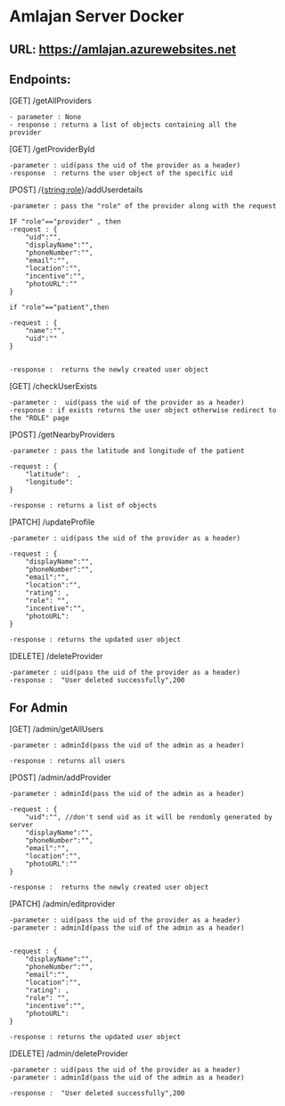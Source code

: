 # Amlajan Server Docker

## URL: https://amlajan.azurewebsites.net

## Endpoints:

[GET] /getAllProviders

    - parameter : None
    - response : returns a list of objects containing all the
    provider

[GET] /getProviderById

    -parameter : uid(pass the uid of the provider as a header)
    -response  : returns the user object of the specific uid

[POST] /{<string:role>}/addUserdetails

    -parameter : pass the "role" of the provider along with the request

    IF "role"=="provider" , then
    -request : {
        "uid":"",
        "displayName":"",
        "phoneNumber":"",
        "email":"",
        "location":"",
        "incentive":"",
        "photoURL":""
    }

    if "role"=="patient",then

    -request : {
        "name":"",
        "uid":""
    }


    -response :  returns the newly created user object

[GET] /checkUserExists

    -parameter :  uid(pass the uid of the provider as a header)
    -response : if exists returns the user object otherwise redirect to the "ROLE" page

[POST] /getNearbyProviders

    -parameter : pass the latitude and longitude of the patient

    -request : {
        "latitude":  ,
        "longitude":
    }

    -response : returns a list of objects

[PATCH] /updateProfile

    -parameter : uid(pass the uid of the provider as a header)

    -request : {
        "displayName":"",
        "phoneNumber":"",
        "email":"",
        "location":"",
        "rating": ,
        "role": "",
        "incentive":"",
        "photoURL":
    }

    -response : returns the updated user object

[DELETE] /deleteProvider

    -parameter : uid(pass the uid of the provider as a header)
    -response :  "User deleted successfully",200

## For Admin

[GET] /admin/getAllUsers

    -parameter : adminId(pass the uid of the admin as a header)

    -response : returns all users

[POST] /admin/addProvider

    -parameter : adminId(pass the uid of the admin as a header)

    -request : {
        "uid":"", //don't send uid as it will be rendomly generated by server
        "displayName":"",
        "phoneNumber":"",
        "email":"",
        "location":"",
        "photoURL":""
    }

    -response :  returns the newly created user object

[PATCH] /admin/editprovider

    -parameter : uid(pass the uid of the provider as a header)
    -parameter : adminId(pass the uid of the admin as a header)


    -request : {
        "displayName":"",
        "phoneNumber":"",
        "email":"",
        "location":"",
        "rating": ,
        "role": "",
        "incentive":"",
        "photoURL":
    }

    -response : returns the updated user object

[DELETE] /admin/deleteProvider

    -parameter : uid(pass the uid of the provider as a header)
    -parameter : adminId(pass the uid of the admin as a header)

    -response :  "User deleted successfully",200
